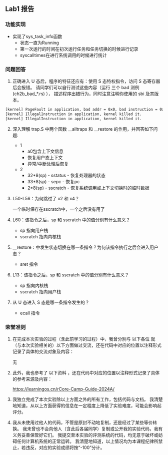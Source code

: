 ## Lab1 报告
### 功能实现
+ 实现了sys_task_info函数
    + 状态一直为Running
    + 第一次运行的时间在初次运行任务和任务切换的时候进行记录
    + syscalltimes在进行系统调用的时候进行统计

### 问题回答
1. 正确进入 U 态后，程序的特征还应有：使用 S 态特权指令，访问 S 态寄存器后会报错。 请同学们可以自行测试这些内容（运行 三个 bad 测例 (ch2b_bad_*.rs) ）， 描述程序出错行为，同时注意注明你使用的 sbi 及其版本。

```bash
[kernel] PageFault in application, bad addr = 0x0, bad instruction = 0x804003a4, kernel killed it.
[kernel] IllegalInstruction in application, kernel killed it.
[kernel] IllegalInstruction in application, kernel killed it.
```

2. 深入理解 trap.S 中两个函数 __alltraps 和 __restore 的作用，并回答如下问题:

    + 1
        + a0包含上下文信息
        + 恢复用户态上下文
        + 异常/中断处理后恢复  
    + 2
        + 32*8(sp) - sstatus - 恢复处理器的状态
        + 33*8(sp) - sepc - 恢复pc
        + 2*8(sp) - sscratch - 恢复系统调用或上下文切换时的临时数据

3. L50-L56：为何跳过了 x2 和 x4？

    一个临时保存在sscratch中，一个之后没有用了
4. L60：该指令之后，sp 和 sscratch 中的值分别有什么意义？
    + sp 指向用户栈
    + sscratch 指向内核栈
5. __restore：中发生状态切换在哪一条指令？为何该指令执行之后会进入用户态？
    + sret 指令
6. L13：该指令之后，sp 和 sscratch 中的值分别有什么意义？
    + sp 指向内核栈
    + sscratch 指向用户栈
7. 从 U 态进入 S 态是哪一条指令发生的？
    + ecall 指令
### 荣誉准则
1. 在完成本次实验的过程（含此前学习的过程）中，我曾分别与 以下各位 就（与本次实验相关的）以下方面做过交流，还在代码中对应的位置以注释形式记录了具体的交流对象及内容：

    无

2. 此外，我也参考了 以下资料 ，还在代码中对应的位置以注释形式记录了具体的参考来源及内容：

    https://learningos.cn/rCore-Camp-Guide-2024A/  

3. 我独立完成了本次实验除以上方面之外的所有工作，包括代码与文档。 我清楚地知道，从以上方面获得的信息在一定程度上降低了实验难度，可能会影响起评分。

4. 我从未使用过他人的代码，不管是原封不动地复制，还是经过了某些等价转换。 我未曾也不会向他人（含此后各届同学）复制或公开我的实验代码，我有义务妥善保管好它们。 我提交至本实验的评测系统的代码，均无意于破坏或妨碍任何计算机系统的正常运转。 我清楚地知道，以上情况均为本课程纪律所禁止，若违反，对应的实验成绩将按“-100”分计。